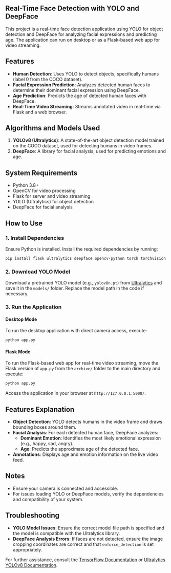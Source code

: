## Real-Time Face Detection with YOLO and DeepFace

This project is a real-time face detection application using YOLO for object detection and DeepFace for analyzing facial expressions and predicting age. The application can run on desktop or as a Flask-based web app for video streaming.

## Features
- **Human Detection**: Uses YOLO to detect objects, specifically humans (label 0 from the COCO dataset).
- **Facial Expression Prediction**: Analyzes detected human faces to determine their dominant facial expression using DeepFace.
- **Age Prediction**: Predicts the age of detected human faces with DeepFace.
- **Real-Time Video Streaming**: Streams annotated video in real-time via Flask and a web browser.

## Algorithms and Models Used
1. **YOLOv8 (Ultralytics)**: A state-of-the-art object detection model trained on the COCO dataset, used for detecting humans in video frames.
2. **DeepFace**: A library for facial analysis, used for predicting emotions and age.

## System Requirements
- Python 3.8+
- OpenCV for video processing
- Flask for server and video streaming
- YOLO (Ultralytics) for object detection
- DeepFace for facial analysis

## How to Use

### 1. Install Dependencies
Ensure Python is installed. Install the required dependencies by running:
```bash
pip install flask ultralytics deepface opencv-python torch torchvision
```

### 2. Download YOLO Model
Download a pretrained YOLO model (e.g., `yolov8n.pt`) from [Ultralytics](https://github.com/ultralytics/yolov8) and save it in the `models/` folder. Replace the model path in the code if necessary.

### 3. Run the Application
#### Desktop Mode
To run the desktop application with direct camera access, execute:
```bash
python app.py
```

#### Flask Mode
To run the Flask-based web app for real-time video streaming, move the Flask version of `app.py` from the `archive/` folder to the main directory and execute:
```bash
python app.py
```
Access the application in your browser at `http://127.0.0.1:5000/`.

## Features Explanation
- **Object Detection**: YOLO detects humans in the video frame and draws bounding boxes around them.
- **Facial Analysis**: For each detected human face, DeepFace analyzes:
  - **Dominant Emotion**: Identifies the most likely emotional expression (e.g., happy, sad, angry).
  - **Age**: Predicts the approximate age of the detected face.
- **Annotations**: Displays age and emotion information on the live video feed.

## Notes
- Ensure your camera is connected and accessible.
- For issues loading YOLO or DeepFace models, verify the dependencies and compatibility of your system.

## Troubleshooting
- **YOLO Model Issues**: Ensure the correct model file path is specified and the model is compatible with the Ultralytics library.
- **DeepFace Analysis Errors**: If faces are not detected, ensure the image cropping coordinates are correct and that `enforce_detection` is set appropriately.

For further assistance, consult the [TensorFlow Documentation](https://www.tensorflow.org/install) or [Ultralytics YOLOv8 Documentation](https://docs.ultralytics.com/).

